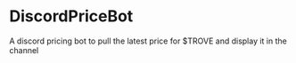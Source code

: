 # DiscordPriceBot
A discord pricing bot to pull the latest price for $TROVE and display it in the channel
